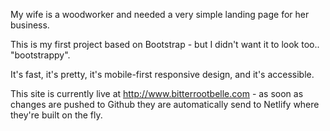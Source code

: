 My wife is a woodworker and needed a very simple landing page for her business.

This is my first project based on Bootstrap - but I didn't want it to look too.. "bootstrappy".

It's fast, it's pretty, it's mobile-first responsive design, and it's accessible.

This site is currently live at http://www.bitterrootbelle.com - as soon as changes are pushed to Github they are automatically send to Netlify where they're built on the fly.
